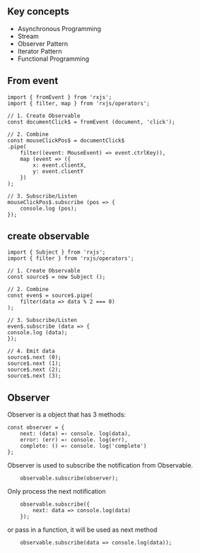 


## Key concepts
- Asynchronous Programming
- Stream
- Observer Pattern
- Iterator Pattern
- Functional Programming


## From event
```
import { fromEvent } from 'rxjs';
import { filter, map } from 'rxjs/operators';

// 1. Create Observable
const documentClick$ = fromEvent (document, 'click');

// 2. Combine
const mouseClickPos$ = documentClick$
.pipe(
    filter((event: MouseEvent) => event.ctrlKey)),
    map (event => ({
        x: event.clientX,
        y: event.clientY
    })
);

// 3. Subscribe/Listen
mouseClickPos$.subscribe (pos => {
    console.log (pos);
});
```



## create observable
```
import { Subject } from 'rxjs';
import { filter } from 'rxjs/operators';

// 1. Create Observable
const source$ = new Subject ();

// 2. Combine
const even$ = source$.pipe(
    filter(data => data % 2 === 0)
);

// 3. Subscribe/Listen
even$.subscribe (data => {
console.log (data);
});

// 4. Emit data
source$.next (0);
source$.next (1);
source$.next (2);
source$.next (3);
```

## Observer
Observer is a object that has 3 methods:
```
const observer = {
    next: (data) =› console. log(data),
    error: (err) =› console. log(err),
    complete: () =› console. log('complete')
};
```

Observer is used to subscribe the notification from Observable.
```
    observable.subscribe(observer);
```

Only process the next notification
```
    observable.subscribe({
        next: data => console.log(data)
    });
```
or pass in a function, it will be used as next method
```
    observable.subscribe(data => console.log(data));
```
